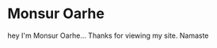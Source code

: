 
<html>
<head>
    <meta charset="UTF-8">
    <meta http-equiv="X-UA-Compatible" content="IE=edge">
    <meta name="viewport" content="width=device-width, initial-scale=1.0">
    <title>count the number of users</title>
</head>
<body id="body">
 <h1>Monsur Oarhe</h1>
<p>hey I'm Monsur Oarhe... Thanks for viewing my site. Namaste</p>

</body>
</html>
